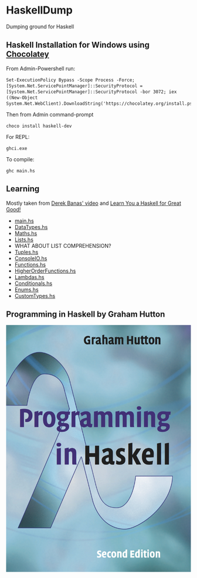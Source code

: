 # HaskellDump
Dumping ground for Haskell

## Haskell Installation for Windows using [Chocolatey](https://chocolatey.org/install)

From Admin-Powershell run:

```
Set-ExecutionPolicy Bypass -Scope Process -Force; [System.Net.ServicePointManager]::SecurityProtocol = [System.Net.ServicePointManager]::SecurityProtocol -bor 3072; iex ((New-Object System.Net.WebClient).DownloadString('https://chocolatey.org/install.ps1'))
```

Then from Admin command-prompt

```
choco install haskell-dev
```

For REPL:

```
ghci.exe
```

To compile:

```
ghc main.hs
```

## Learning

Mostly taken from [Derek Banas' video](https://www.youtube.com/watch?v=02_H3LjqMr8&list=PLGLfVvz_LVvSX7fVd4OUFp_ODd86H0ZIY&index=24&t=0s) and [Learn You a Haskell for Great Good!](https://www.youtube.com/watch?v=02_H3LjqMr8&list=PLGLfVvz_LVvSX7fVd4OUFp_ODd86H0ZIY&index=24&t=0s)

* [main.hs](https://github.com/James-P-D/HaskellDump/blob/master/src/main.hs)  
* [DataTypes.hs](https://github.com/James-P-D/HaskellDump/blob/master/src/DataTypes.hs)  
* [Maths.hs](https://github.com/James-P-D/HaskellDump/blob/master/src/Maths.hs)  
* [Lists.hs](https://github.com/James-P-D/HaskellDump/blob/master/src/Lists.hs)  
* WHAT ABOUT LIST COMPREHENSION?
* [Tuples.hs](https://github.com/James-P-D/HaskellDump/blob/master/src/Tuples.hs)  
* [ConsoleIO.hs](https://github.com/James-P-D/HaskellDump/blob/master/src/ConsoleIO.hs)  
* [Functions.hs](https://github.com/James-P-D/HaskellDump/blob/master/src/Functions.hs)  
* [HigherOrderFunctions.hs](https://github.com/James-P-D/HaskellDump/blob/master/src/HigherOrderFunctions.hs)  
* [Lambdas.hs](https://github.com/James-P-D/HaskellDump/blob/master/src/Lambdas.hs)  
* [Conditionals.hs](https://github.com/James-P-D/HaskellDump/blob/master/src/Conditionals.hs)  
* [Enums.hs](https://github.com/James-P-D/HaskellDump/blob/master/src/Enums.hs)  
* [CustomTypes.hs](https://github.com/James-P-D/HaskellDump/blob/master/src/CustomTypes.hs)  
<!--
* [DataTypes.hs](https://github.com/James-P-D/HaskellDump/blob/master/src/DataTypes.hs)  
* [DataTypes.hs](https://github.com/James-P-D/HaskellDump/blob/master/src/DataTypes.hs)  
* [DataTypes.hs](https://github.com/James-P-D/HaskellDump/blob/master/src/DataTypes.hs)  
* [DataTypes.hs](https://github.com/James-P-D/HaskellDump/blob/master/src/DataTypes.hs)  
* [DataTypes.hs](https://github.com/James-P-D/HaskellDump/blob/master/src/DataTypes.hs)  
* [DataTypes.hs](https://github.com/James-P-D/HaskellDump/blob/master/src/DataTypes.hs)  
* [DataTypes.hs](https://github.com/James-P-D/HaskellDump/blob/master/src/DataTypes.hs)  
* [DataTypes.hs](https://github.com/James-P-D/HaskellDump/blob/master/src/DataTypes.hs)  
-->

## Programming in Haskell by Graham Hutton

![Programming in Haskell book cover](https://github.com/James-P-D/HaskellDump/blob/master/src/Programming%20in%20Haskell/pih.jpg)

